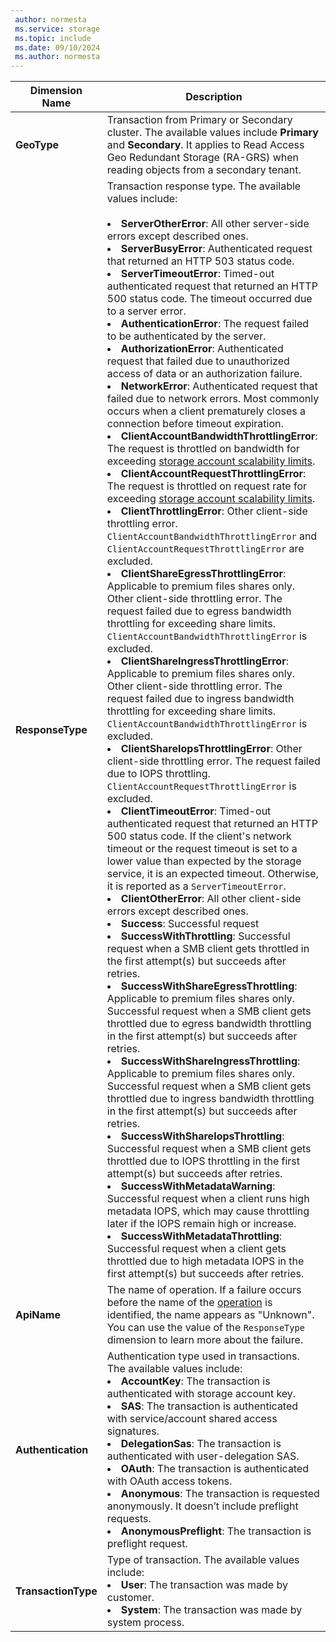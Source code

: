 ```yaml
---
 author: normesta
 ms.service: storage
 ms.topic: include
 ms.date: 09/10/2024
 ms.author: normesta
---
```


| **Dimension Name** | **Description** |
| ------------------- | ----------------- |
| **GeoType** | Transaction from Primary or Secondary cluster. The available values include **Primary** and **Secondary**. It applies to Read Access Geo Redundant Storage (RA-GRS) when reading objects from a secondary tenant. |
| **ResponseType** | Transaction response type. The available values include: <br/><br/> <li>**ServerOtherError**: All other server-side errors except described ones. </li> <li>**ServerBusyError**: Authenticated request that returned an HTTP 503 status code. </li> <li>**ServerTimeoutError**: Timed-out authenticated request that returned an HTTP 500 status code. The timeout occurred due to a server error. </li><li>**AuthenticationError**: The request failed to be authenticated by the server.</li><li>**AuthorizationError**: Authenticated request that failed due to unauthorized access of data or an authorization failure. </li> <li>**NetworkError**: Authenticated request that failed due to network errors. Most commonly occurs when a client prematurely closes a connection before timeout expiration. </li><li>**ClientAccountBandwidthThrottlingError**: The request is throttled on bandwidth for exceeding [storage account scalability limits](../articles/storage/common/scalability-targets-standard-account.md?toc=%2fazure%2fstorage%2fblobs%2ftoc.json).</li><li>**ClientAccountRequestThrottlingError**: The request is throttled on request rate for exceeding [storage account scalability limits](../articles/storage/common/scalability-targets-standard-account.md?toc=%2fazure%2fstorage%2fblobs%2ftoc.json).<li>**ClientThrottlingError**: Other client-side throttling error. `ClientAccountBandwidthThrottlingError` and `ClientAccountRequestThrottlingError` are excluded.</li><li>**ClientShareEgressThrottlingError**: Applicable to premium files shares only. Other client-side throttling error. The request failed due to egress bandwidth throttling for exceeding share limits. `ClientAccountBandwidthThrottlingError` is excluded.</li><li>**ClientShareIngressThrottlingError**: Applicable to premium files shares only. Other client-side throttling error. The request failed due to ingress bandwidth throttling for exceeding share limits. `ClientAccountBandwidthThrottlingError` is excluded.</li><li>**ClientShareIopsThrottlingError**: Other client-side throttling error. The request failed due to IOPS throttling. `ClientAccountRequestThrottlingError` is excluded.</li><li>**ClientTimeoutError**: Timed-out authenticated request that returned an HTTP 500 status code. If the client's network timeout or the request timeout is set to a lower value than expected by the storage service, it is an expected timeout. Otherwise, it is reported as a `ServerTimeoutError`. </li> <li>**ClientOtherError**: All other client-side errors except described ones. </li> <li>**Success**: Successful request</li> <li> **SuccessWithThrottling**: Successful request when a SMB client gets throttled in the first attempt(s) but succeeds after retries.</li><li> **SuccessWithShareEgressThrottling**: Applicable to premium files shares only. Successful request when a SMB client gets throttled due to egress bandwidth throttling in the first attempt(s) but succeeds after retries.</li><li> **SuccessWithShareIngressThrottling**: Applicable to premium files shares only. Successful request when a SMB client gets throttled due to ingress bandwidth throttling in the first attempt(s) but succeeds after retries.</li><li> **SuccessWithShareIopsThrottling**: Successful request when a SMB client gets throttled due to IOPS throttling in the first attempt(s) but succeeds after retries.</li><li> **SuccessWithMetadataWarning**: Successful request when a client runs high metadata IOPS, which may cause throttling later if the IOPS remain high or increase.</li><li> **SuccessWithMetadataThrottling**: Successful request when a client gets throttled due to high metadata IOPS in the first attempt(s) but succeeds after retries.</li> |
| **ApiName** | The name of operation. If a failure occurs before the name of the [operation](/rest/api/storageservices/storage-analytics-logged-operations-and-status-messages) is identified,  the name appears as "Unknown". You can use the value of the `ResponseType` dimension to learn more about the failure.
| **Authentication** | Authentication type used in transactions. The available values include: <br/> <li>**AccountKey**: The transaction is authenticated with storage account key.</li> <li>**SAS**: The transaction is authenticated with service/account shared access signatures.</li><li>**DelegationSas**: The transaction is authenticated with user-delegation SAS.</li> <li>**OAuth**: The transaction is authenticated with OAuth access tokens.</li> <li>**Anonymous**: The transaction is requested anonymously. It doesn’t include preflight requests.</li> <li>**AnonymousPreflight**: The transaction is preflight request.</li>|
| **TransactionType** | Type of transaction. The available values include: <br/> <li>**User**: The transaction was made by customer.</li> <li>**System**: The transaction was made by system process.</li> |

